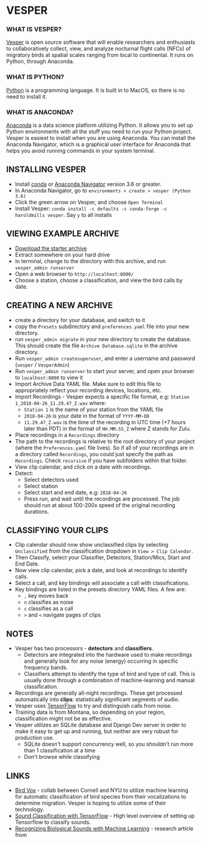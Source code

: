 # VESPER

### WHAT IS VESPER?

[Vesper](https://github.com/HaroldMills/Vesper) is open source software that will enable researchers and enthusiasts to collaboratively collect, view, and analyze nocturnal flight calls (NFCs) of migratory birds at spatial scales ranging from local to continental. It runs on Python, through Anaconda.

### WHAT IS PYTHON?

[Python](https://www.python.org/) is a programming language. It is built in to MacOS, so there is no need to install it. 

### WHAT IS ANACONDA?

[Anaconda](https://www.anaconda.com/download/#macos) is a data science platform utilizing Python. It allows you to set up Python environments with all the stuff you need to run your Python project. Vesper is easiest to install when you are using Anaconda. You can install the Anaconda Navigator, which is a graphical user interface for Anaconda that helps you avoid running commands in your system terminal. 

## INSTALLING VESPER

* Install [conda](https://conda.io/docs/user-guide/install/macos.html) or [Anaconda Navigator](https://www.anaconda.com/download/#macos) version 3.6 or greater.
* In Anaconda Navigator, go to `environments > create > vesper (Python 3.6)`
* Click the green arrow on Vesper, and choose `Open Terminal`
* Install Vesper: `conda install -c defaults -c conda-forge -c haroldmills vesper`. Say `y` to all installs

## VIEWING EXAMPLE ARCHIVE

* [Download the starter archive](https://github.com/HaroldMills/Vesper-Example-Archive/archive/v0.3.0.zip)
* Extract somewhere on your hard drive
* In terminal, change to the directory with this archive, and run `vesper_admin runserver`
* Open a web browser to `http://localhost:8000/`
* Choose a station, choose a classification, and view the bird calls by date.

## CREATING A NEW ARCHIVE

* create a directory for your database, and switch to it
* copy the `Presets` subdirectory and `preferences.yaml` file into your new directory.
* run `vesper_admin migrate` in your new directory to create the database. This should create the file `Archive Database.sqlite` in the archive directory.
* Run `vesper_admin createsuperuser`, and enter a username and password (`vesper` / `VesperAdmin`)
* Run `vesper_admin runserver` to start your server, and open your browser to `localhost:8000` to view it
* Import Archive Data YAML file. Make sure to edit this file to appropriately reflect your recording devices, locations, etc.
* Import Recordings - Vesper expects a specific file format, e.g: `Station 1_2018-04-26_11.29.47_Z.wav` where:
	* `Station 1` is the name of your station from the YAML file
	* `2018-04-26` is your date in the format of `YYYY-MM-DD`
	* `11.29.47_Z.wav` is the time of the recording in UTC time (+7 hours later than PDT) in the format of `HH.MM.SS_Z` where Z stands for Zulu.
* Place recordings in a `Recordings` directory
* The path to the recordings is relative to the root directory of your project (where the `Preferences.yaml` file lives). So if all of your recordings are in a directory called `Recordings`, you could just specify the path as `Recordings`. Check `recursive` if you have subfolders within that folder.
* View clip calendar, and click on a date with recordings.
* Detect:
	* Select detectors used
	* Select station
	* Select start and end date, e.g: `2018-04-26`
	* Press run, and wait until the recordings are processed. The job should run at about 100-200x speed of the original recording durations.

## CLASSIFYING YOUR CLIPS

* Clip calendar should now show unclassified clips by selecting `Unclassified` from the classification dropdown in `View > Clip Calendar`.
* Then Classify, select your Classifier, Detectors, Station/Mics, Start and End Date.
* Now view clip calendar, pick a date, and look at recordings to identify calls.
* Select a call, and key bindings will associate a call with classifications.
* Key bindings are listed in the presets directory YAML files. A few are:
	* `,` key moves back
	* `n` classifies as noise
	* `c` classifies as a call
	* `>` and `<` navigate pages of clips

## NOTES

* Vesper has two processors - **detectors** and **classifiers**. 
	* Detectors are integrated into the hardware used to make recordings and generally look for any noise (energy) occurring in specific frequency bands.
	* Classifiers attempt to identify the type of bird and type of call. This is usually done through a combination of machine-learning and manual classification.
* Recordings are generally all-night recordings. These get processed automatically into **clips**: statistically significant segments of audio.
* Vesper uses [TensorFlow](https://www.tensorflow.org/) to try and distinguish calls from noise. 
* Training data is from Montana, so depending on your region, classification might not be as effective.
* Vesper utilizes an SQLite database and Django Dev server in order to make it easy to get up and running, but neither are very robust for production use.
	* SQLite doesn't support concurrency well, so you shouldn't run more than 1 classification at a time
	* Don't browse while classifying

## LINKS

* [Bird Vox](https://wp.nyu.edu/birdvox/resources/) - collab between Cornell and NYU to utilize machine learning for automatic classification of bird species from their vocalizations to determine migration. Vesper is hoping to utilize some of their technology.
* [Sound Classification with TensorFlow](https://www.iotforall.com/tensorflow-sound-classification-machine-learning-applications/) - High level overview of setting up Tensorflow to classify sounds.
* [Recognizing Biological Sounds with Machine Learning](https://www.researchgate.net/publication/2302452_Recognising_Biological_Sounds_Using_Machine_Learning) - research article from 